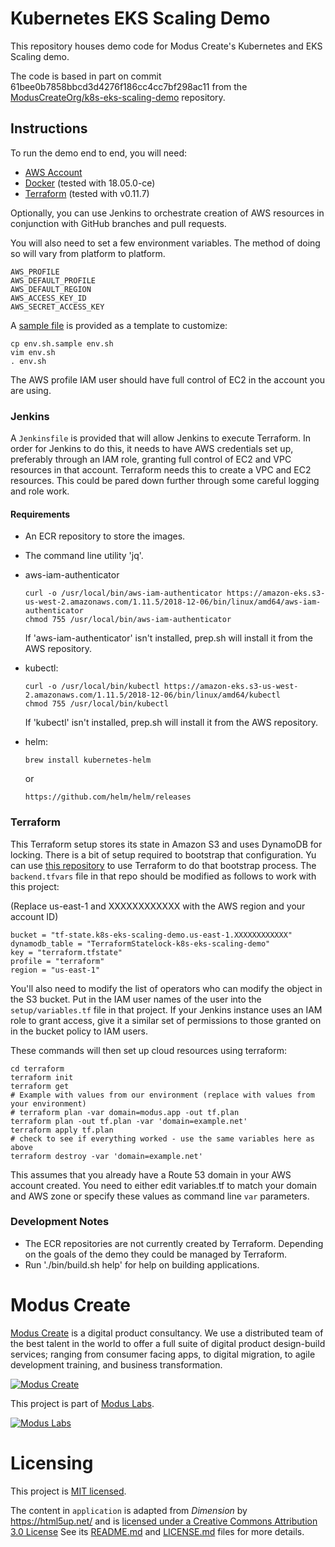 Kubernetes EKS Scaling Demo
===========================

This repository houses demo code for Modus Create's Kubernetes and EKS Scaling demo.

The code is based in part on commit 61bee0b7858bbcd3d4276f186cc4cc7bf298ac11 from the [ModusCreateOrg/k8s-eks-scaling-demo](https://github.com/ModusCreateOrg/k8s-eks-scaling-demo/) repository.

 
Instructions
------------

 To run the demo end to end, you will need:
 
* [AWS Account](https://aws.amazon.com/)
* [Docker](https://docker.com/) (tested with 18.05.0-ce)
* [Terraform](https://www.terraform.io/) (tested with  v0.11.7)

Optionally, you can use Jenkins to orchestrate creation of AWS resources in conjunction with GitHub branches and pull requests.

You will also need to set a few environment variables. The method of doing so will vary from platform to platform. 

```
AWS_PROFILE
AWS_DEFAULT_PROFILE
AWS_DEFAULT_REGION
AWS_ACCESS_KEY_ID
AWS_SECRET_ACCESS_KEY
```

A [sample file](env.sh.sample) is provided as a template to customize:

```
cp env.sh.sample env.sh
vim env.sh
. env.sh
```

The AWS profile IAM user should have full control of EC2 in the account you are using.

### Jenkins

A `Jenkinsfile` is provided that will allow Jenkins to execute Terraform. In order for Jenkins to do this, it needs to have AWS credentials set up, preferably through an IAM role, granting full control of EC2 and VPC resources in that account. Terraform needs this to create a VPC and EC2 resources. This could be pared down further through some careful logging and role work.

#### Requirements
- An ECR repository to store the images.
- The command line utility 'jq'.
- aws-iam-authenticator
	```
	curl -o /usr/local/bin/aws-iam-authenticator https://amazon-eks.s3-us-west-2.amazonaws.com/1.11.5/2018-12-06/bin/linux/amd64/aws-iam-authenticator
    chmod 755 /usr/local/bin/aws-iam-authenticator
	```
    If 'aws-iam-authenticator' isn't installed, prep.sh will install it from the AWS repository.
- kubectl:
	```
	curl -o /usr/local/bin/kubectl https://amazon-eks.s3-us-west-2.amazonaws.com/1.11.5/2018-12-06/bin/linux/amd64/kubectl
    chmod 755 /usr/local/bin/kubectl
	```
    If 'kubectl' isn't installed, prep.sh will install it from the AWS repository.

- helm:
    ```
    brew install kubernetes-helm
    ```
    or
    ```
    https://github.com/helm/helm/releases
    ```
### Terraform

This Terraform setup stores its state in Amazon S3 and uses DynamoDB for locking. There is a bit of setup required to bootstrap that configuration. Yu can use [this repository](https://github.com/monterail/terraform-bootstrap-example) to use Terraform to do that bootstrap process. The `backend.tfvars` file in that repo should be modified as follows to work with this project:

(Replace us-east-1 and XXXXXXXXXXXX with the AWS region and your account ID)
```
bucket = "tf-state.k8s-eks-scaling-demo.us-east-1.XXXXXXXXXXXX"
dynamodb_table = "TerraformStatelock-k8s-eks-scaling-demo"
key = "terraform.tfstate"
profile = "terraform"
region = "us-east-1"
```
You'll also need to modify the list of operators who can modify the object in the S3 bucket. Put in the IAM user names of the user into the `setup/variables.tf` file in that project. If your Jenkins instance uses an IAM role to grant access, give it a similar set of permissions to those granted on in the bucket policy to IAM users.

These commands will then set up cloud resources using terraform:
 
    cd terraform
    terraform init
    terraform get
    # Example with values from our environment (replace with values from your environment)
    # terraform plan -var domain=modus.app -out tf.plan
    terraform plan -out tf.plan -var 'domain=example.net'
    terraform apply tf.plan
    # check to see if everything worked - use the same variables here as above
    terraform destroy -var 'domain=example.net'

This assumes that you already have a Route 53 domain in your AWS account created.
You need to either edit variables.tf to match your domain and AWS zone or specify these values as command line `var` parameters.

### Development Notes
- The ECR repositories are not currently created by Terraform. Depending on the goals of the demo they could be managed by Terraform.
- Run './bin/build.sh help' for help on building applications.

# Modus Create

[Modus Create](https://moduscreate.com) is a digital product consultancy. We use a distributed team of the best talent in the world to offer a full suite of digital product design-build services; ranging from consumer facing apps, to digital migration, to agile development training, and business transformation.

[![Modus Create](https://res.cloudinary.com/modus-labs/image/upload/h_80/v1533109874/modus/logo-long-black.png)](https://moduscreate.com)

This project is part of [Modus Labs](https://labs.moduscreate.com).

[![Modus Labs](https://res.cloudinary.com/modus-labs/image/upload/h_80/v1531492623/labs/logo-black.png)](https://labs.moduscreate.com)

# Licensing

This project is [MIT licensed](./LICENSE).

The content in `application` is adapted from _Dimension_ by https://html5up.net/ and is [licensed under a Creative Commons Attribution 3.0 License](https://html5up.net/license) See its [README.md](application/README.md) and [LICENSE.md](application/LICENSE.md) files for more details.

